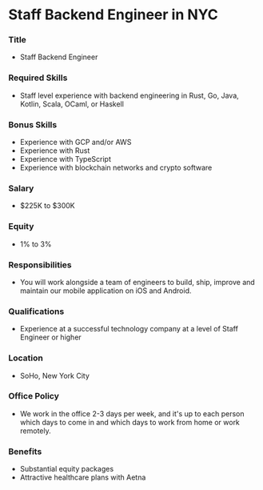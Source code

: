 # Staff Backend Engineer in NYC

### Title

- Staff Backend Engineer

### Required Skills

- Staff level experience with backend engineering in Rust, Go, Java, Kotlin, Scala, OCaml, or Haskell

### Bonus Skills

- Experience with GCP and/or AWS
- Experience with Rust
- Experience with TypeScript
- Experience with blockchain networks and crypto software

### Salary

- $225K to $300K

### Equity

- 1% to 3%

### Responsibilities

- You will work alongside a team of engineers to build, ship, improve and maintain our mobile application on iOS and Android.

### Qualifications

- Experience at a successful technology company at a level of Staff Engineer or higher

### Location

- SoHo, New York City

### Office Policy

- We work in the office 2-3 days per week, and it's up to each person which days to come in and which days to work from home or work remotely.

### Benefits

- Substantial equity packages
- Attractive healthcare plans with Aetna
